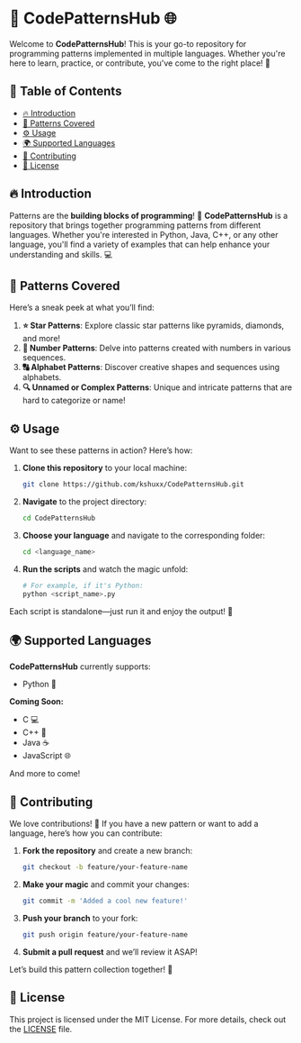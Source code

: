 # 🌟 CodePatternsHub 🌐

Welcome to **CodePatternsHub**! This is your go-to repository for programming patterns implemented in multiple languages. Whether you're here to learn, practice, or contribute, you've come to the right place! 🚀

## 📑 Table of Contents

- [🔥 Introduction](#-introduction)
- [📂 Patterns Covered](#-patterns-covered)
- [⚙️ Usage](#%EF%B8%8F-usage)
- [🌍 Supported Languages](#-supported-languages)
- [🤝 Contributing](#-contributing)
- [📜 License](#-license)

## 🔥 Introduction

Patterns are the **building blocks of programming**! 🎯 **CodePatternsHub** is a repository that brings together programming patterns from different languages. Whether you're interested in Python, Java, C++, or any other language, you'll find a variety of examples that can help enhance your understanding and skills. 💻

## 📂 Patterns Covered

Here’s a sneak peek at what you’ll find:

1. **⭐ Star Patterns**: Explore classic star patterns like pyramids, diamonds, and more!
2. **🔢 Number Patterns**: Delve into patterns created with numbers in various sequences.
3. **🔠 Alphabet Patterns**: Discover creative shapes and sequences using alphabets.
4. **🔍 Unnamed or Complex Patterns**: Unique and intricate patterns that are hard to categorize or name!

## ⚙️ Usage

Want to see these patterns in action? Here’s how:

1. **Clone this repository** to your local machine:
   ```bash
   git clone https://github.com/kshuxx/CodePatternsHub.git
   ```
2. **Navigate** to the project directory:
   ```bash
   cd CodePatternsHub
   ```
3. **Choose your language** and navigate to the corresponding folder:
   ```bash
   cd <language_name>
   ```
4. **Run the scripts** and watch the magic unfold:
   ```bash
   # For example, if it's Python:
   python <script_name>.py
   ```

Each script is standalone—just run it and enjoy the output! 🎉

## 🌍 Supported Languages

**CodePatternsHub** currently supports:

- Python 🐍

**Coming Soon:**

- C 💻
- C++ 🔧
- Java ☕
- JavaScript 🌐

And more to come!

## 🤝 Contributing

We love contributions! 🌟 If you have a new pattern or want to add a language, here’s how you can contribute:

1. **Fork the repository** and create a new branch:
   ```bash
   git checkout -b feature/your-feature-name
   ```
2. **Make your magic** and commit your changes:
   ```bash
   git commit -m 'Added a cool new feature!'
   ```
3. **Push your branch** to your fork:
   ```bash
   git push origin feature/your-feature-name
   ```
4. **Submit a pull request** and we’ll review it ASAP!

Let’s build this pattern collection together! 💪

## 📜 License

This project is licensed under the MIT License. For more details, check out the [LICENSE](LICENSE) file.
